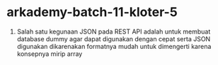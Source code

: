 # arkademy-batch-11-kloter-5


1. Salah satu kegunaan JSON pada REST API adalah untuk membuat database dummy agar dapat digunakan dengan cepat serta JSON digunakan dikarenakan formatnya mudah untuk dimengerti karena konsepnya mirip array
